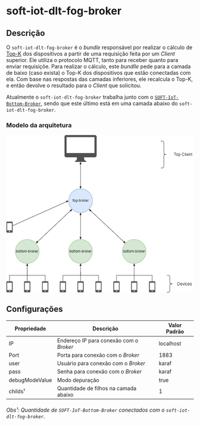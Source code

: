 # soft-iot-dlt-fog-broker

## Descrição

O `soft-iot-dlt-fog-broker` é o *bundle* responsável por realizar o cálculo de [Top-K](https://www.sciencedirect.com/science/article/abs/pii/S002002551830714X#:~:text=A%20Top-k%20retrieval%20algorithm%20returns%20the%20k%20best%20answers,take%20into%20consideration%20execution%20time.) dos dispositivos a partir de uma requisição feita por um *Client* superior. Ele utiliza o protocolo MQTT, tanto para receber quanto para enviar requisiçõe. Para realizar o cálculo, este *bundlle* pede para a camada de baixo (caso exista) o Top-K dos dispositivos que estão conectadas com ela. Com base nas respostas das camadas inferiores, ele recalcula o Top-K, e então devolve  o resultado para o *Client* que solicitou.

Atualmente o `soft-iot-dlt-fog-broker` trabalha junto com o [`SOFT-IoT-Bottom-Broker`](https://github.com/larsid/SOFT-IoT-Bottom-Broker), sendo que este último está em uma camada abaixo do `soft-iot-dlt-fog-broker`.

### Modelo da arquitetura

<p align="center">
  <img src="./assets/architecture-diagram.png" width="580px" />
</p>

## Configurações

Propriedade | Descrição | Valor Padrão
------------|-----------|-------------
IP | Endereço IP para conexão com o *Broker* | localhost
Port | Porta para conexão com o *Broker* | 1883
user | Usuário para conexão com o *Broker* | karaf
pass | Senha para conexão com o *Broker* | karaf
debugModeValue | Modo depuração | true
childs¹ | Quantidade de filhos na camada abaixo | 1

###### Obs¹: Quantidade de `SOFT-IoT-Bottom-Broker` conectados com o `soft-iot-dlt-fog-broker`.
